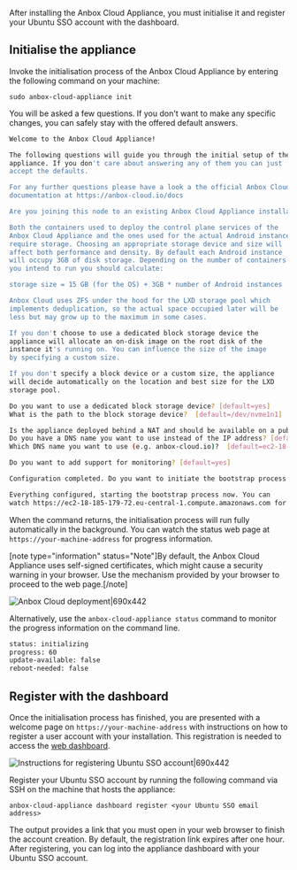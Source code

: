 After installing the Anbox Cloud Appliance, you must initialise it and register your Ubuntu SSO account with the dashboard.

<a name="initialise"></a>
## Initialise the appliance

Invoke the initialisation process of the Anbox Cloud Appliance by entering the following command on your machine:

    sudo anbox-cloud-appliance init

You will be asked a few questions. If you don't want to make any specific changes, you can safely stay with the offered default answers.

```bash
Welcome to the Anbox Cloud Appliance!

The following questions will guide you through the initial setup of the
appliance. If you don't care about answering any of them you can just
accept the defaults.

For any further questions please have a look a the official Anbox Cloud
documentation at https://anbox-cloud.io/docs

Are you joining this node to an existing Anbox Cloud Appliance installation? (EXPERIMENTAL) [default=no]

Both the containers used to deploy the control plane services of the
Anbox Cloud Appliance and the ones used for the actual Android instances
require storage. Choosing an appropriate storage device and size will
affect both performance and density. By default each Android instance
will occupy 3GB of disk storage. Depending on the number of containers
you intend to run you should calculate:

storage size = 15 GB (for the OS) + 3GB * number of Android instances

Anbox Cloud uses ZFS under the hood for the LXD storage pool which
implements deduplication, so the actual space occupied later will be
less but may grow up to the maximum in some cases.

If you don't choose to use a dedicated block storage device the
appliance will allocate an on-disk image on the root disk of the
instance it's running on. You can influence the size of the image
by specifying a custom size.

If you don't specify a block device or a custom size, the appliance
will decide automatically on the location and best size for the LXD
storage pool.

Do you want to use a dedicated block storage device? [default=yes]
What is the path to the block storage device?  [default=/dev/nvme1n1]

Is the appliance deployed behind a NAT and should be available on a public address? [default=yes]
Do you have a DNS name you want to use instead of the IP address? [default=yes]
Which DNS name you want to use (e.g. anbox-cloud.io)?  [default=ec2-18-185-179-72.eu-central-1.compute.amazonaws.com]

Do you want to add support for monitoring? [default=yes]

Configuration completed. Do you want to initiate the bootstrap process now? [default=yes]

Everything configured, starting the bootstrap process now. You can
watch https://ec2-18-185-179-72.eu-central-1.compute.amazonaws.com for progress updates
```

When the command returns, the initialisation process will run fully automatically in the background. You can watch the status web page at `https://your-machine-address` for progress information.

[note type="information" status="Note"]By default, the Anbox Cloud Appliance uses self-signed certificates, which might cause a security warning in your browser. Use the mechanism provided by your browser to proceed to the web page.[/note]

![Anbox Cloud deployment|690x442](https://assets.ubuntu.com/v1/279e12e3-install_appliance_status.png)

Alternatively, use the `anbox-cloud-appliance status` command to monitor the progress information on the command line.

```bash
status: initializing
progress: 60
update-available: false
reboot-needed: false
```

## Register with the dashboard

Once the initialisation process has finished, you are presented with a welcome page on `https://your-machine-address` with instructions on how to register a user account with your installation. This registration is needed to access the [web dashboard](https://discourse.ubuntu.com/t/web-dashboard/20871).

![Instructions for registering Ubuntu SSO account|690x442](https://assets.ubuntu.com/v1/93b47634-install_appliance_register.png)

Register your Ubuntu SSO account by running the following command via SSH on the machine that hosts the appliance:

    anbox-cloud-appliance dashboard register <your Ubuntu SSO email address>

The output provides a link that you must open in your web browser to finish the account creation. By default, the registration link expires after one hour. After registering, you can log into the appliance dashboard with your Ubuntu SSO account.
